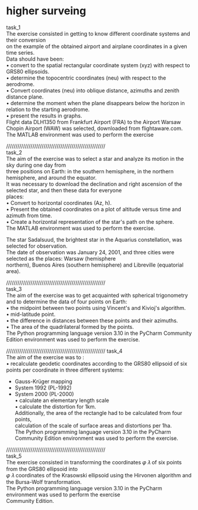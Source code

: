 # higher surveing
task_1  
The exercise consisted in getting to know different coordinate systems and their conversion  
on the example of the obtained airport and airplane coordinates in a given time series.  
Data should have been:  
• convert to the spatial rectangular coordinate system (xyz) with respect to GRS80 ellipsoids.  
• determine the topocentric coordinates (neu) with respect to the aerodrome.  
• Convert coordinates (neu) into oblique distance, azimuths and zenith distance plane.  
• determine the moment when the plane disappears below the horizon in relation to the starting aerodrome.  
• present the results in graphs.  
Flight data DLH1350 from Frankfurt Airport (FRA) to the Airport Warsaw Chopin Airport (WAW) was selected, downloaded from flightaware.com.  
The MATLAB environment was used to perform the exercise  

/////////////////////////////////////////////////////  
task_2  
The aim of the exercise was to select a star and analyze its motion in the sky during one day from  
three positions on Earth: in the southern hemisphere, in the northern hemisphere, and around the equator.  
It was necessary to download the declination and right ascension of the selected star, and then these data for everyone  
places:  
• Convert to horizontal coordinates (Az, h).  
• Present the obtained coordinates on a plot of altitude versus time and azimuth from time.  
• Create a horizontal representation of the star's path on the sphere.  
The MATLAB environment was used to perform the exercise.  

The star Sadalsuud, the brightest star in the Aquarius constellation, was selected for observation.  
The date of observation was January 24, 2001, and three cities were selected as the places: Warsaw (hemisphere  
northern), Buenos Aires (southern hemisphere) and Libreville (equatorial area).  
  
/////////////////////////////////////////////////////  
task_3  
The aim of the exercise was to get acquainted with spherical trigonometry and to determine the data of four points on Earth:  
• the midpoint between two points using Vincent's and Kivioj's algorithm.  
• mid-latitude point.  
• the difference in distances between these points and their azimuths.  
• The area of the quadrilateral formed by the points.  
The Python programming language version 3.10 in the PyCharm Community Edition environment was used to perform the exercise.  
  
/////////////////////////////////////////////////////
task_4  
The aim of the exercise was to :  
• recalculate geodetic coordinates according to the GRS80 ellipsoid of six points per coordinate in three different systems:  
  - Gauss-Krüger mapping  
  - System 1992 (PL-1992)  
  - System 2000 (PL-2000)  
• calculate an elementary length scale  
• calculate the distortion for 1km.  
Additionally, the area of the rectangle had to be calculated from four points,  
calculation of the scale of surface areas and distortions per 1ha.  
The Python programming language version 3.10 in the PyCharm Community Edition environment was used to perform the exercise.  
  
/////////////////////////////////////////////////////  
task_5  
The exercise consisted in transforming the coordinates 𝜑 𝜆 of six points from the GRS80 ellipsoid into  
𝜑 𝜆 coordinates of the Krasowski ellipsoid using the Hirvonen algorithm and the Bursa-Wolf transformation.  
The Python programming language version 3.10 in the PyCharm environment was used to perform the exercise  
Community Edition.  





